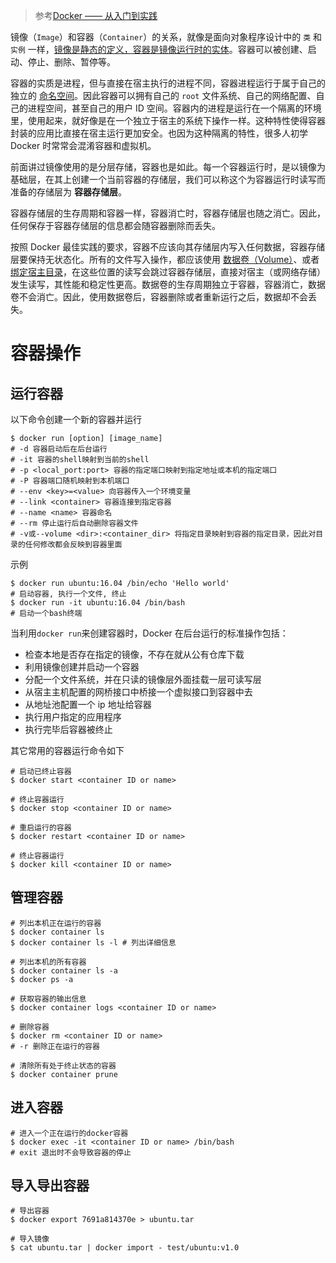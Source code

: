 > 参考[Docker —— 从入门到实践](https://yeasy.gitbook.io/docker_practice/)

镜像（`Image`）和容器（`Container`）的关系，就像是面向对象程序设计中的 `类` 和 `实例` 一样，<u>镜像是静态的定义，容器是镜像运行时的实体</u>。容器可以被创建、启动、停止、删除、暂停等。

容器的实质是进程，但与直接在宿主执行的进程不同，容器进程运行于属于自己的独立的 [命名空间](https://en.wikipedia.org/wiki/Linux_namespaces)。因此容器可以拥有自己的 `root` 文件系统、自己的网络配置、自己的进程空间，甚至自己的用户 ID 空间。容器内的进程是运行在一个隔离的环境里，使用起来，就好像是在一个独立于宿主的系统下操作一样。这种特性使得容器封装的应用比直接在宿主运行更加安全。也因为这种隔离的特性，很多人初学 Docker 时常常会混淆容器和虚拟机。

前面讲过镜像使用的是分层存储，容器也是如此。每一个容器运行时，是以镜像为基础层，在其上创建一个当前容器的存储层，我们可以称这个为容器运行时读写而准备的存储层为 **容器存储层**。

容器存储层的生存周期和容器一样，容器消亡时，容器存储层也随之消亡。因此，任何保存于容器存储层的信息都会随容器删除而丢失。

按照 Docker 最佳实践的要求，容器不应该向其存储层内写入任何数据，容器存储层要保持无状态化。所有的文件写入操作，都应该使用 [数据卷（Volume）]()、或者 [绑定宿主目录]()，在这些位置的读写会跳过容器存储层，直接对宿主（或网络存储）发生读写，其性能和稳定性更高。数据卷的生存周期独立于容器，容器消亡，数据卷不会消亡。因此，使用数据卷后，容器删除或者重新运行之后，数据却不会丢失。





# 容器操作

## 运行容器

以下命令创建一个新的容器并运行

```shell
$ docker run [option] [image_name]
# -d 容器启动后在后台运行
# -it 容器的shell映射到当前的shell
# -p <local_port:port> 容器的指定端口映射到指定地址或本机的指定端口
# -P 容器端口随机映射到本机端口
# --env <key>=<value> 向容器传入一个环境变量
# --link <container> 容器连接到指定容器
# --name <name> 容器命名
# --rm 停止运行后自动删除容器文件
# -v或--volume <dir>:<container_dir> 将指定目录映射到容器的指定目录，因此对目录的任何修改都会反映到容器里面
```

示例

```shell
$ docker run ubuntu:16.04 /bin/echo 'Hello world'
# 启动容器, 执行一个文件, 终止
$ docker run -it ubuntu:16.04 /bin/bash
# 启动一个bash终端
```

当利用`docker run`来创建容器时，Docker 在后台运行的标准操作包括：

+ 检查本地是否存在指定的镜像，不存在就从公有仓库下载
+ 利用镜像创建并启动一个容器
+ 分配一个文件系统，并在只读的镜像层外面挂载一层可读写层
+ 从宿主主机配置的网桥接口中桥接一个虚拟接口到容器中去
+ 从地址池配置一个 ip 地址给容器
+ 执行用户指定的应用程序
+ 执行完毕后容器被终止



其它常用的容器运行命令如下

```shell
# 启动已终止容器
$ docker start <container ID or name>

# 终止容器运行
$ docker stop <container ID or name>

# 重启运行的容器
$ docker restart <container ID or name>

# 终止容器运行
$ docker kill <container ID or name>
```



## 管理容器

```shell
# 列出本机正在运行的容器
$ docker container ls
$ docker container ls -l # 列出详细信息

# 列出本机的所有容器
$ docker container ls -a
$ docker ps -a

# 获取容器的输出信息
$ docker container logs <container ID or name>

# 删除容器
$ docker rm <container ID or name>
# -r 删除正在运行的容器

# 清除所有处于终止状态的容器
$ docker container prune
```



## 进入容器

```shell
# 进入一个正在运行的docker容器
$ docker exec -it <container ID or name> /bin/bash
# exit 退出时不会导致容器的停止
```



## 导入导出容器

```shell
# 导出容器
$ docker export 7691a814370e > ubuntu.tar

# 导入镜像
$ cat ubuntu.tar | docker import - test/ubuntu:v1.0
```

